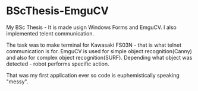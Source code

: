 # BScThesis-EmguCV
My BSc Thesis - It is made usign Windows Forms and EmguCV. I also implemented telent communication.

The task was to make terminal for Kawasaki FS03N - that is what telnet communication is for.
EmguCV is used for simple object recognition(Canny) and also for complex object recognition(SURF).
Depending what object was detected - robot performs specific action.

That was my first application ever so code is euphemistically speaking "messy".

